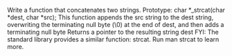Write a function that concatenates two strings. Prototype: char *_strcat(char *dest, char *src); This function appends the src string to the dest string, overwriting the terminating null byte (\0) at the end of dest, and then adds a terminating null byte Returns a pointer to the resulting string dest FYI: The standard library provides a similar function: strcat. Run man strcat to learn more.
